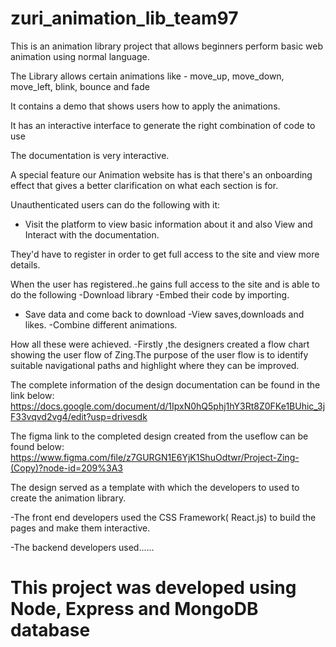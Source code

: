 # zuri_animation_lib_team97

This is an animation library project  that allows beginners perform basic web animation using normal language.

The Library allows certain animations like - move_up, move_down, move_left, blink, bounce and fade

It contains a demo that shows users how to apply the animations.

It has an  interactive interface to generate the right combination of code to use 

The documentation is very interactive.

A special feature our Animation website has is that there's an onboarding effect that gives a better clarification on what each section is for.

Unauthenticated users can do the following with it:
- Visit 
the platform to view basic information about it and also
View and Interact with the documentation.

They'd have to register in order to get full access to the site and view more details. 

When the user has registered..he gains full access to the site and is able to do the following 
-Download library
-Embed their code by importing. 
- Save data and come back to download
-View saves,downloads and likes.
-Combine different animations. 


How all these were achieved.
-Firstly ,the designers created a flow chart showing the user flow of Zing.The purpose of the user flow is to identify suitable navigational paths and highlight where they can be improved.

The complete information of the design documentation can be found in the link below:
https://docs.google.com/document/d/1IpxN0hQ5phj1hY3Rt8Z0FKe1BUhic_3jF33vqvd2vg4/edit?usp=drivesdk


The figma link to the completed design created from the useflow can be found below:
https://www.figma.com/file/z7GURGN1E6YjK1ShuOdtwr/Project-Zing-(Copy)?node-id=209%3A3


The design served as a template with which  the developers to used to create the animation library. 

-The front end developers used the CSS Framework( React.js) to build the pages and make them interactive. 

-The backend developers used......


# This project was developed using Node, Express and MongoDB database
